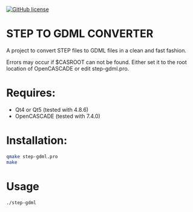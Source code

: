 [![GitHub license](https://img.shields.io/github/license/haknkayaa/step-2-gdml?style=for-the-badge)](https://github.com/haknkayaa/step-2-gdml/blob/master/LICENSE.md)


# STEP TO GDML CONVERTER

A project to convert STEP files to GDML files in a clean and fast fashion.

Errors may occur if $CASROOT can not be found. Either set it to
the root location of OpenCASCADE or edit step-gdml.pro.

# Requires:
- Qt4 or Qt5 (tested with 4.8.6)
- OpenCASCADE (tested with 7.4.0)

# Installation:
```bash
qmake step-gdml.pro
make
```

# Usage
```bash
./step-gdml
```




